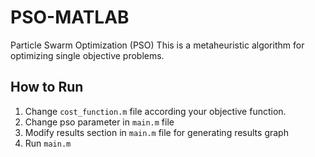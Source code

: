 # PSO-MATLAB
Particle Swarm Optimization (PSO)
This is a metaheuristic algorithm for optimizing single objective problems.

## How to Run
1. Change `cost_function.m` file according your objective function.
2. Change pso parameter in `main.m` file
3. Modify results section in `main.m` file for generating results graph
4. Run `main.m`
